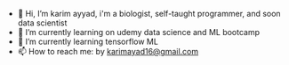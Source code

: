 - 👋 Hi, I’m karim ayyad, i'm a biologist, self-taught programmer, and soon data scientist
- 👀 I’m currently learning on udemy data science and ML bootcamp
- 🌱 I’m currently learning tensorflow ML
- 📫 How to reach me: by karimayad16@gmail.com

<!---
karimayyad/karimayyad is a ✨ special ✨ repository because its `README.md` (this file) appears on your GitHub profile.
You can click the Preview link to take a look at your changes.
--->
